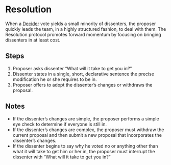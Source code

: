 # Resolution
When a [Decider](decider.md) vote yields a small minority of dissenters, the proposer quickly leads the team, in a highly structured fashion, to deal with them. The Resolution protocol promotes forward momentum by focusing on bringing dissenters in at least cost.

## Steps
1. Proposer asks dissenter “What will it take to get you in?”
2. Dissenter states in a single, short, declarative sentence the precise modification he or she requires to be in.
3. Proposer offers to adopt the dissenter’s changes or withdraws the proposal.

## Notes
* If the dissenter’s changes are simple, the proposer performs a simple eye check to determine if everyone is still in.
* If the dissenter’s changes are complex, the proposer must withdraw the current proposal and then submit a new proposal that incorporates the dissenter’s changes.
* If the dissenter begins to say why he voted no or anything other than what it will take to get him or her in, the proposer must interrupt the dissenter with “What will it take to get you in?”